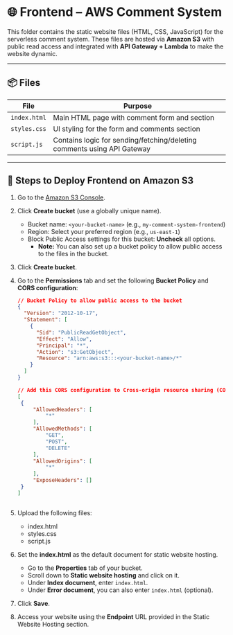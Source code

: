 # 🌐 Frontend – AWS Comment System

This folder contains the static website files (HTML, CSS, JavaScript) for the serverless comment system. These files are hosted via **Amazon S3** with public read access and integrated with **API Gateway + Lambda** to make the website dynamic.

---

## 📦 Files

| File        | Purpose                                          |
|-------------|--------------------------------------------------|
| `index.html`| Main HTML page with comment form and section     |
| `styles.css`| UI styling for the form and comments section     |
| `script.js` | Contains logic for sending/fetching/deleting comments using API Gateway |

---

## 🚀 Steps to Deploy Frontend on Amazon S3

1. Go to the [Amazon S3 Console](https://console.aws.amazon.com/s3/).
2. Click **Create bucket** (use a globally unique name).
    - Bucket name: `<your-bucket-name>` (e.g., `my-comment-system-frontend`)
    - Region: Select your preferred region (e.g., `us-east-1`)
    - Block Public Access settings for this bucket: **Uncheck** all options.
      - **Note:** You can also set up a bucket policy to allow public access to the files in the bucket.
4. Click **Create bucket**.
5. Go to the **Permissions** tab and set the following **Bucket Policy** and **CORS configuration**:

   ```json
   // Bucket Policy to allow public access to the bucket
   {
     "Version": "2012-10-17",
     "Statement": [
       {
         "Sid": "PublicReadGetObject",
         "Effect": "Allow",
         "Principal": "*",
         "Action": "s3:GetObject",
         "Resource": "arn:aws:s3:::<your-bucket-name>/*"
       }
     ]
   }

   // Add this CORS configuration to Cross-origin resource sharing (CORS) to allow cross-origin requests
   [
    {
        "AllowedHeaders": [
            "*"
        ],
        "AllowedMethods": [
            "GET",
            "POST",
            "DELETE"
        ],
        "AllowedOrigins": [
            "*"
        ],
        "ExposeHeaders": []
    }
   ]
    
6. Upload the following files:
    - index.html
    - styles.css
    - script.js
7. Set the **index.html** as the default document for static website hosting.
   - Go to the **Properties** tab of your bucket.
   - Scroll down to **Static website hosting** and click on it.
   - Under **Index document**, enter `index.html`.
   - Under **Error document**, you can also enter `index.html` (optional).
8. Click **Save**.
9. Access your website using the **Endpoint** URL provided in the Static Website Hosting section.